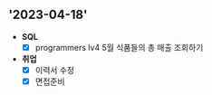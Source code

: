 ## '2023-04-18'

+ **SQL**
  + [x] programmers lv4 5월 식품들의 총 매출 조회하기
  
+ **취업**
  + [x] 이력서 수정
  + [x] 면접준비
